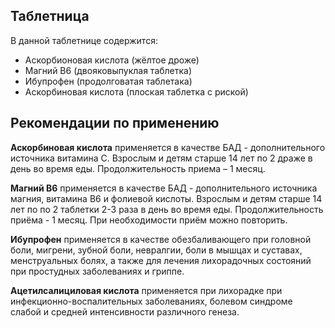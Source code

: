 ## Таблетница

В данной таблетнице содержится:  

- Аскорбионовая кислота (жёлтое дроже)  
- Магний B6 (двояковыпуклая таблетка)  
- Ибупрофен (продолговатая таблетака)  
- Аскорбиновая кислота (плоская таблетка с риской)  

## Рекомендации по применению

**Аскорбиновая кислота** применяется в качестве БАД - дополнительного источника витамина C. Взрослым и детям старше 14 лет по 2 драже в день во время еды. Продолжительность приема – 1 месяц.

**Магний B6** применяется в качестве БАД - дополнительного источника магния, витамина B6 и фолиевой кислоты. Взрослым и детям старше 14 лет по по 2 таблетки 2-3 раза в день во время еды. Продолжительность приёма - 1 месяц. При необходимости приём можно повторить. 

**Ибупрофен** применяется в качестве обезбаливающего при головной боли, мигрени, зубной боли, невралгии, боли в мышцах и суставах, менструальных болях, а также для лечения лихорадочных состояний при простудных заболеваниях и гриппе.

**Ацетилсалициловая кислота** применяется  при лихорадке при инфекционно-воспалительных заболеваниях, болевом синдроме слабой и средней интенсивности различного генеза.
